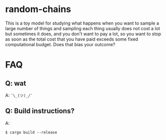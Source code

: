 random-chains
=============

This is a toy model for studying what happens when you want to sample a large
number of things and sampling each thing usually does not cost a lot but
sometimes it does, and you don't want to pay a lot, so you want to stop as soon
as the total cost that you have paid exceeds some fixed computational budget.
Does that bias your outcome?

FAQ
===

Q: wat
------
A: `¯\_(ツ)_/¯`

Q: Build instructions?
----------------------
A:
```console
$ cargo build --release
```
